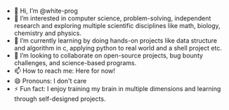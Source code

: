 - 👋 Hi, I’m @white-prog
- 👀 I’m interested in computer science, problem-solving, independent research and exploring multiple scientific disciplines like math, biology, chemistry and physics.
- 🌱 I’m currently learning by doing hands-on projects like data structure and algorithm in c, applying python to real world and a shell project etc.
- 💞️ I’m looking to collaborate on open-source projects, bug bounty challenges, and science-based programs.
- 📫 How to reach me: Here for now!
- 😄 Pronouns: I don't care
- ⚡ Fun fact: I enjoy training my brain in multiple dimensions and learning through self-designed projects.

<!---
white-prog/white-prog is a ✨ special ✨ repository because its `README.md` (this file) appears on your GitHub profile.
You can click the Preview link to take a look at your changes.
--->
